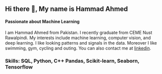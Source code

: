 ## Hi there 👋, My name is Hammad Ahmed
#### Passionate about Machine Learning
I am Hammad Ahmed from Pakistan. I recently graduate from CEME Nust Rawalpindi. My interests include machine learning, computer vision, and deep learning. I like looking patterns and signals in the data. Moreover I like swimming, gym, cycling and outing. You can also contact me at [linkedin](https://www.linkedin.com/in/hammadhameed/).

### Skills: SQL, Python, C++ Pandas, Scikit-learn, Seaborn, Tensorflow

